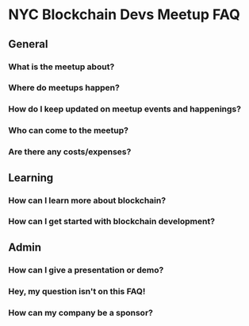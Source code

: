 # NYC Blockchain Devs Meetup FAQ

## General

### What is the meetup about?

### Where do meetups happen?

### How do I keep updated on meetup events and happenings?

### Who can come to the meetup?

### Are there any costs/expenses?


## Learning

### How can I learn more about blockchain?

### How can I get started with blockchain development?


## Admin

### How can I give a presentation or demo?

### Hey, my question isn't on this FAQ!

### How can my company be a sponsor?
